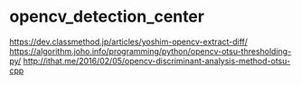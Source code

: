 # opencv_detection_center

https://dev.classmethod.jp/articles/yoshim-opencv-extract-diff/
https://algorithm.joho.info/programming/python/opencv-otsu-thresholding-py/
http://ithat.me/2016/02/05/opencv-discriminant-analysis-method-otsu-cpp
